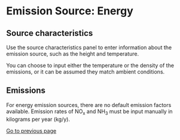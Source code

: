 # Emission Source: Energy

## Source characteristics

Use the source characteristics panel to enter information about the emission source, such as the height and temperature.

You can choose to input either the temperature or the density of the emissions, or it can be assumed they match ambient conditions.

## Emissions

For energy emission sources, there are no default emission factors available. Emission rates of NO<sub>x</sub> and NH<sub>3</sub> must be input manually in kilograms per year (kg/y).

[Go to previous page](2-1-1-input-source.md)
